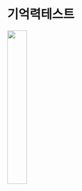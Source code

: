 # 기억력테스트

<img width="30%" src="https://user-images.githubusercontent.com/94899919/173287223-1d1b1da6-4de8-4e21-b7eb-a4d3004e6e21.gif"/>
